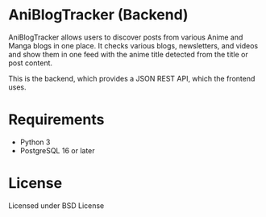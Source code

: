 # AniBlogTracker (Backend)
AniBlogTracker allows users to discover posts from various Anime and Manga blogs in one place. It checks various blogs, newsletters, and videos and show them in one feed with the anime title detected from the title or post content.

This is the backend, which provides a JSON REST API, which the frontend uses.

# Requirements
* Python 3
* PostgreSQL 16 or later

# License
Licensed under BSD License
